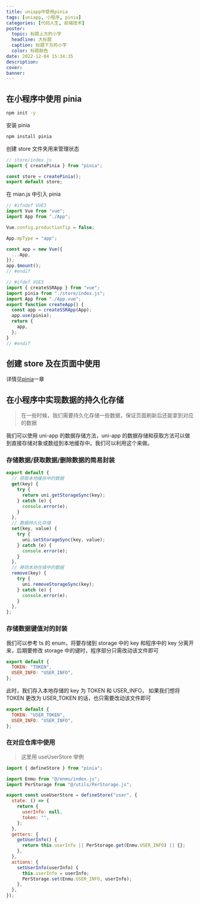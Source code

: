 ```yaml
---
title: uniapp中使用pinia
tags: [uniapp, 小程序, pinia]
categories: [代码人生, 前端技术]
poster:
  topic: 标题上方的小字
  headline: 大标题
  caption: 标题下方的小字
  color: 标题颜色
date: 2022-12-04 15:34:35
description:
cover:
banner:
---
```


## 在小程序中使用 pinia

```bash
npm init -y
```

安装 pinia

```bash
npm install pinia
```

创建 store 文件夹用来管理状态

```js store/index.js
// store/index.js
import { createPinia } from "pinia";

const store = createPinia();
export default store;
```

在 mian.js 中引入 pinia

```js main.js
// #ifndef VUE3
import Vue from "vue";
import App from "./App";

Vue.config.productionTip = false;

App.mpType = "app";

const app = new Vue({
  ...App,
});
app.$mount();
// #endif

// #ifdef VUE3
import { createSSRApp } from "vue";
import pinia from "./store/index.js";
import App from "./App.vue";
export function createApp() {
  const app = createSSRApp(App);
  app.use(pinia);
  return {
    app,
  };
}
// #endif
```

## 创建 store 及在页面中使用

详情见[pinia](/program/vue/pinia)一章

## 在小程序中实现数据的持久化存储

> 在一些时候，我们需要持久化存储一些数据，保证页面刷新后还能拿到对应的数据

我们可以使用 uni-app 的数据存储方法，uni-app 的数据存储和获取方法可以做到直接存储对象或数组到本地缓存中。我们可以利用这个来做。

### 存储数据/获取数据/删除数据的简易封装

```js
export default {
  // 获取本地缓存中的数据
  get(key) {
    try {
      return uni.getStorageSync(key);
    } catch (e) {
      console.error(e);
    }
  },
  // 数据持久化存储
  set(key, value) {
    try {
      uni.setStorageSync(key, value);
    } catch (e) {
      console.error(e);
    }
  },
  // 移除本地存储中的数据
  remove(key) {
    try {
      uni.removeStorageSync(key);
    } catch (e) {
      console.error(e);
    }
  },
};
```

### 存储数据键值对的封装

我们可以参考 ts 的 enum，将要存储到 storage 中的 key 和程序中的 key 分离开来，后期要修改 storage 中的键时，程序部分只需改动该文件即可

```js
export default {
  TOKEN: "TOKEN",
  USER_INFO: "USER_INFO",
};
```

此时，我们存入本地存储的 key 为 TOKEN 和 USER_INFO， 如果我们想将 TOKEN 更改为 USER_TOKEN 的话，也只需要改动该文件即可

```js {1}
export default {
  TOKEN: "USER_TOKEN",
  USER_INFO: "USER_INFO",
};
```

### 在对应仓库中使用

> 这里用 useUserStore 举例

```js
import { defineStore } from "pinia";

import Enmu from "@/enmu/index.js";
import PerStorage from "@/utils/PerStorage.js";

export const useUserStore = defineStore("user", {
  state: () => {
    return {
      userInfo: null,
      token: "",
    };
  },
  getters: {
    getUserInfo() {
      return this.userInfo || PerStorage.get(Enmu.USER_INFO) || {};
    },
  },
  actions: {
    setUserInfo(userInfo) {
      this.userInfo = userInfo;
      PerStorage.set(Enmu.USER_INFO, userInfo);
    },
  },
});
```
